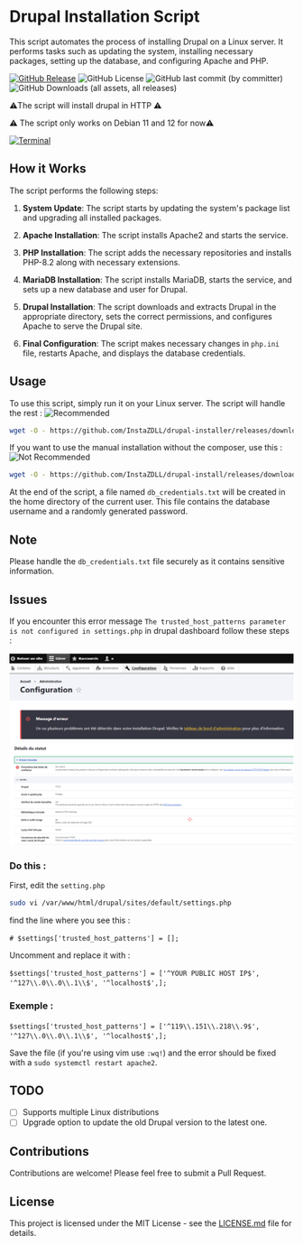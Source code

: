 # Drupal Installation Script

This script automates the process of installing Drupal on a Linux server. It performs tasks such as updating the system, installing necessary packages, setting up the database, and configuring Apache and PHP.

[ ![GitHub Release](https://img.shields.io/github/v/release/InstaZDLL/drupal-install?style=for-the-badge)](https://img.shields.io/github/v/release/InstaZDLL/drupal-install?sort=date&display_name=release&style=for-the-badge
)  ![GitHub License](https://img.shields.io/github/license/InstaZDLL/drupal-install?style=for-the-badge) ![GitHub last commit (by committer)](https://img.shields.io/github/last-commit/InstaZDLL/drupal-install?style=for-the-badge) ![GitHub Downloads (all assets, all releases)](https://img.shields.io/github/downloads/InstaZDLL/drupal-install/total?style=for-the-badge&color=%230080ff)



⚠️The script will install drupal in HTTP ⚠️

⚠️ The script only works on Debian 11 and 12 for now⚠️ 

[![Terminal](https://badgen.net/badge/Status/tested/green?icon=terminal)](#)

## How it Works

The script performs the following steps:

1. **System Update**: The script starts by updating the system's package list and upgrading all installed packages.

2. **Apache Installation**: The script installs Apache2 and starts the service.

3. **PHP Installation**: The script adds the necessary repositories and installs PHP-8.2 along with necessary extensions.

4. **MariaDB Installation**: The script installs MariaDB, starts the service, and sets up a new database and user for Drupal.

5. **Drupal Installation**: The script downloads and extracts Drupal in the appropriate directory, sets the correct permissions, and configures Apache to serve the Drupal site.

6. **Final Configuration**: The script makes necessary changes in `php.ini` file, restarts Apache, and displays the database credentials.

## Usage

To use this script, simply run it on your Linux server. The script will handle the rest : ![Recommended](https://img.shields.io/static/v1?label=&message=Recommended&color=%2331BB12)

```bash
wget -O - https://github.com/InstaZDLL/drupal-installer/releases/download/v1.1.1/drupal-install-composer-apache2.sh | sudo bash
```

If you want to use the manual installation without the composer, use this : ![Not Recommended](https://img.shields.io/static/v1?label=&message=Not+Recommended&color=yellow)

```bash
wget -O - https://github.com/InstaZDLL/drupal-install/releases/download/v1.0.1/drupal-install.sh | sudo bash
```

At the end of the script, a file named `db_credentials.txt` will be created in the home directory of the current user. This file contains the database username and a randomly generated password.

## Note

Please handle the `db_credentials.txt` file securely as it contains sensitive information.

## Issues

If you encounter this error message `The trusted_host_patterns parameter is not configured in settings.php` in drupal dashboard follow these steps :

![Issues A](https://raw.githubusercontent.com/InstaZDLL/drupal-install/main/images/ScreenshotA.png)
![Issues B](https://raw.githubusercontent.com/InstaZDLL/drupal-install/main/images/ScreenshotB.png)

### Do this :

First, edit the `setting.php`

```bash
sudo vi /var/www/html/drupal/sites/default/settings.php
```

find the line where you see this :

`# $settings['trusted_host_patterns'] = [];`

Uncomment and replace it with :

`$settings['trusted_host_patterns'] = ['^YOUR PUBLIC HOST IP$', '^127\\.0\\.0\\.1\\$', '^localhost$',];`

### Exemple :
`$settings['trusted_host_patterns'] = ['^119\\.151\\.218\\.9$', '^127\\.0\\.0\\.1\\$', '^localhost$',];`

Save the file (if you're using vim use `:wq!`) and the error should be fixed with a `sudo systemctl restart apache2`.

## TODO

- [ ] Supports multiple Linux distributions
- [ ] Upgrade option to update the old Drupal version to the latest one.

## Contributions

Contributions are welcome! Please feel free to submit a Pull Request.

## License

This project is licensed under the MIT License - see the [LICENSE.md](LICENSE) file for details.
